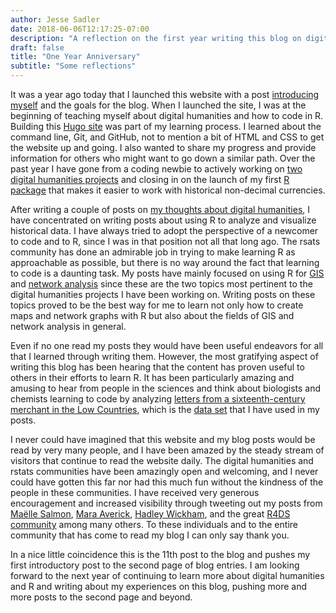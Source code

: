 ```yaml
---
author: Jesse Sadler
date: 2018-06-06T12:17:25-07:00
description: "A reflection on the first year writing this blog on digital humanities and R"
draft: false
title: "One Year Anniversary"
subtitle: "Some reflections"
---
```


It was a year ago today that I launched this website with a post [introducing myself](https://jessesadler.com/post/by-way-of-introduction/) and the goals for the blog. When I launched the site, I was at the beginning of teaching myself about digital humanities and how to code in R. Building this [Hugo site](http://gohugo.io) was part of my learning process. I learned about the command line, Git, and GitHub, not to mention a bit of HTML and CSS to get the website up and going. I also wanted to share my progress and provide information for others who might want to go down a similar path. Over the past year I have gone from a coding newbie to actively working on [two digital humanities projects](https://www.jessesadler.com/project/) and closing in on the launch of my first [R package](https://github.com/jessesadler/debkeepr) that makes it easier to work with historical non-decimal currencies.

After writing a couple of posts on [my thoughts about digital humanities](https://jessesadler.com/post/my-approach-to-dh/), I have concentrated on writing posts about using R to analyze and visualize historical data. I have always tried to adopt the perspective of a newcomer to code and to R, since I was in that position not all that long ago. The rsats community has done an admirable job in trying to make learning R as approachable as possible, but there is no way around the fact that learning to code is a daunting task. My posts have mainly focused on using R for [GIS](https://jessesadler.com/post/gis-with-r-intro/) and [network analysis](https://jessesadler.com/post/network-analysis-with-r/) since these are the two topics most pertinent to the digital humanities projects I have been working on. Writing posts on these topics proved to be the best way for me to learn not only how to create maps and network graphs with R but also about the fields of GIS and network analysis in general.

Even if no one read my posts they would have been useful endeavors for all that I learned through writing them. However, the most gratifying aspect of writing this blog has been hearing that the content has proven useful to others in their efforts to learn R. It has been particularly amazing and amusing to hear from people in the sciences and think about biologists and chemists learning to code by analyzing [letters from a sixteenth-century merchant in the Low Countries](https://jessesadler.com/project/dvdm-correspondence/), which is the [data set](https://github.com/jessesadler/intro-to-r/tree/master/data) that I have used in my posts.

I never could have imagined that this website and my blog posts would be read by very many people, and I have been amazed by the steady stream of visitors that continue to read the website daily. The digital humanities and rstats communities have been amazingly open and welcoming, and I never could have gotten this far nor had this much fun without the kindness of the people in these communities. I have received very generous encouragement and increased visibility through tweeting out my posts from [Maëlle Salmon](https://twitter.com/ma_salmon), [Mara Averick](https://twitter.com/dataandme), [Hadley Wickham](https://twitter.com/hadleywickham), and the great [R4DS community](https://twitter.com/R4DScommunity) among many others. To these individuals and to the entire community that has come to read my blog I can only say thank you.

In a nice little coincidence this is the 11th post to the blog and pushes my first introductory post to the second page of blog entries. I am looking forward to the next year of continuing to learn more about digital humanities and R and writing about my experiences on this blog, pushing more and more posts to the second page and beyond.

<!--more-->
